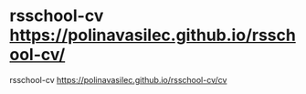 # rsschool-cv https://polinavasilec.github.io/rsschool-cv/
rsschool-cv https://polinavasilec.github.io/rsschool-cv/cv
